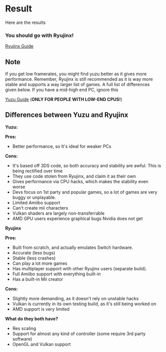 # Result

Here are the results

### You should go with Ryujinx!

[Ryujinx Guide](https://github.com/Abd-007/Switch-Emulators-Guide/blob/main/Ryujinx.md)

## Note

If you get low framerates, you might find yuzu better as it gives more performance. Remember, Ryujinx is still recommended as it is way more stable and supports a way larger list of games. A full list of differences given below. If you have a mid-high end PC, ignore this

[Yuzu Guide](https://github.com/Abd-007/Switch-Emulators-Guide/blob/main/Yuzu.md) (**ONLY FOR PEOPLE WITH LOW-END CPUS!**)

## Differences between Yuzu and Ryujinx
**Yuzu:**

**Pros:**
- Better performance, so It's ideal for weaker PCs

**Cons:**
- It's based off 3DS code, so both accuracy and stability are awful. This is being rectified over time
- They use code stolen from Ryujinx, and claim it as their own
- Gives performance via CPU hacks, which makes the stability even worse
- Devs focus on 1st party and popular games, so a lot of games are very buggy or unplayable.
- Limited Amiibo support
- Can't create mii characters
- Vulkan shaders are largely non-transferrable
- AMD GPU users experience graphical bugs Nvidia does not get

**Ryujinx**

**Pros:**
- Built from scratch, and actually emulates Switch hardware.
- Accurate (less bugs)
- Stable (less crashes)
- Can play a lot more games
- Has multiplayer support with other Ryujinx users (separate build).
- Full Amiibo support with everything built-in
- Has a built-in Mii creator

**Cons:**
- Slightly more demanding, as it doesn't rely on unstable hacks 
- Vulkan is currently in its own testing build, as it's still being worked on
- AMD support is very limited

**What do they both have?**
- Res scaling
- Support for almost any kind of controller (some require 3rd party software)
- OpenGL and Vulkan support
